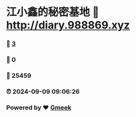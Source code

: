 # 江小鑫的秘密基地 :link: http://diary.988869.xyz 
### :page_facing_up: [3](http://diary.988869.xyz/tag.html) 
### :speech_balloon: 0 
### :hibiscus: 25459 
### :alarm_clock: 2024-09-09 09:06:26 
### Powered by :heart: [Gmeek](https://github.com/Meekdai/Gmeek)
